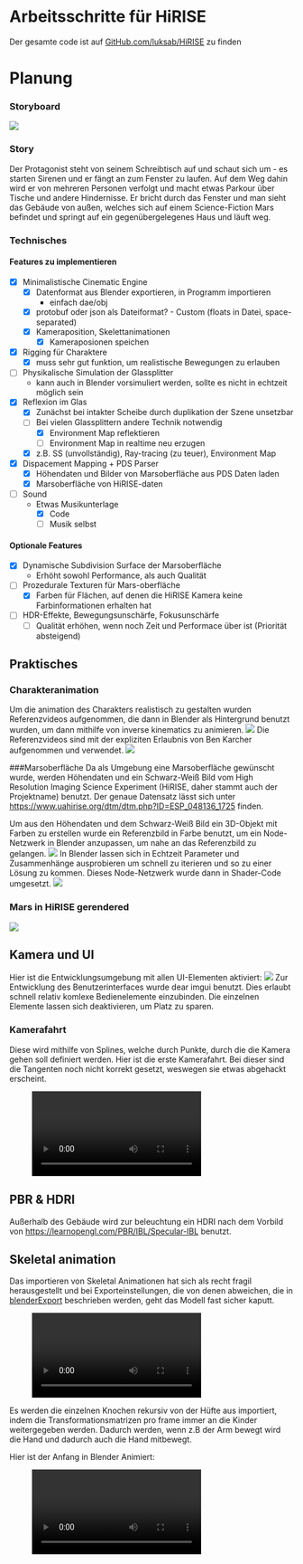 # Arbeitsschritte für HiRISE
Der gesamte code ist auf [GitHub.com/luksab/HiRISE](https://github.com/luksab/hirise) zu finden
# Planung

### Storyboard
![](images/storyBoard1.jpg)

### Story
Der Protagonist steht von seinem Schreibtisch auf und schaut sich um - es starten Sirenen und er fängt an zum Fenster zu laufen.
Auf dem Weg dahin wird er von mehreren Personen verfolgt und macht etwas Parkour über Tische und andere Hindernisse.
Er bricht durch das Fenster und man sieht das Gebäude von außen, welches sich auf einem Science-Fiction Mars befindet und springt auf ein gegenübergelegenes Haus und läuft weg.

### Technisches
#### Features zu implementieren
- [x] Minimalistische Cinematic Engine
    - [x] Datenformat aus Blender exportieren, in Programm importieren
        - einfach dae/obj
    - [x] protobuf oder json als Dateiformat? - Custom (floats in Datei, space-separated)
    - [x] Kameraposition, Skelettanimationen
        - [x] Kameraposionen speichen
- [x] Rigging für Charaktere
    - [x] muss sehr gut funktion, um realistische Bewegungen zu erlauben
- [ ] Physikalische Simulation der Glassplitter
    - kann auch in Blender vorsimuliert werden, sollte es nicht in echtzeit möglich sein
- [x] Reflexion im Glas
    - [x] Zunächst bei intakter Scheibe durch duplikation der Szene unsetzbar
    - [ ] Bei vielen Glassplittern andere Technik notwendig
        - [x] Environment Map reflektieren
        - [ ] Environment Map in realtime neu erzugen
    - [x] z.B. SS (unvollständig), Ray-tracing (zu teuer), Environment Map
- [x] Dispacement Mapping + PDS Parser
    - [x] Höhendaten und Bilder von Marsoberfläche aus PDS Daten laden
    - [x] Marsoberfläche von HiRISE-daten
- [ ] Sound
    - Etwas Musikunterlage
        - [x] Code
        - [ ] Musik selbst
#### Optionale Features
- [x] Dynamische Subdivision Surface der Marsoberfläche
    - Erhöht sowohl Performance, als auch Qualität
- [ ] Prozedurale Texturen für Mars-oberfläche
    - [x] Farben für Flächen, auf denen die HiRISE Kamera keine Farbinformationen erhalten hat
- [ ] HDR-Effekte, Bewegungsunschärfe, Fokusunschärfe
    - [ ] Qualität erhöhen, wenn noch Zeit und Performace über ist (Priorität absteigend)

## Praktisches
### Charakteranimation
Um die animation des Charakters realistisch zu gestalten wurden Referenzvideos aufgenommen, die dann in Blender als Hintergrund benutzt wurden, um dann mithilfe von inverse kinematics zu animieren.
![](images/blender_animation_setup.jpg)
Die Referenzvideos sind mit der expliziten Erlaubnis von Ben Karcher aufgenommen und verwendet.
![](images/BenKarcherErlaubnis.jpg)

###Marsoberfläche
Da als Umgebung eine Marsoberfläche gewünscht wurde, werden Höhendaten und ein Schwarz-Weiß Bild vom High Resolution Imaging Science Experiment (HiRISE, daher stammt auch der Projektname) benutzt.
Der genaue Datensatz lässt sich unter https://www.uahirise.org/dtm/dtm.php?ID=ESP_048136_1725 finden.

Um aus den Höhendaten und dem Schwarz-Weiß Bild ein 3D-Objekt mit Farben zu erstellen wurde ein Referenzbild in Farbe benutzt, um ein Node-Netzwerk in Blender anzupassen, um nahe an das Referenzbild zu gelangen.
![](images/nodeNetwork.jpg)
In Blender lassen sich in Echtzeit Parameter und Zusammenhänge ausprobieren um schnell zu iterieren und so zu einer Lösung zu kommen. Dieses Node-Netzwerk wurde dann in Shader-Code umgesetzt.
![](images/marsShader.jpg)
### Mars in HiRISE gerendered
![](images/marsDemo.jpg)

## Kamera und UI
Hier ist die Entwicklungsumgebung mit allen UI-Elementen aktiviert:
![](images/Screenshot_UI_demo.jpg)
Zur Entwicklung des Benutzerinterfaces wurde dear imgui benutzt. Dies erlaubt schnell relativ komlexe Bedienelemente einzubinden.
Die einzelnen Elemente lassen sich deaktivieren, um Platz zu sparen.

### Kamerafahrt
Diese wird mithilfe von Splines, welche durch Punkte, durch die die Kamera gehen soll definiert werden.
Hier ist die erste Kamerafahrt. Bei dieser sind die Tangenten noch nicht korrekt gesetzt, weswegen sie etwas abgehackt erscheint.
<figure class="video_container">
  <video controls="true" allowfullscreen="true">
    <source src="./videos/first Cam.mp4" type="video/mp4">
  </video>
</figure>

## PBR & HDRI
Außerhalb des Gebäude wird zur beleuchtung ein HDRI nach dem Vorbild von https://learnopengl.com/PBR/IBL/Specular-IBL benutzt.

## Skeletal animation
Das importieren von Skeletal Animationen hat sich als recht fragil herausgestellt und bei Exporteinstellungen, die von denen abweichen, die in [blenderExport](blenderExport.md) beschrieben werden, geht das Modell fast sicher kaputt.
<figure class="video_container">
  <video controls="true" allowfullscreen="true">
    <source src="./videos/brokenSkelett.mp4" type="video/mp4">
  </video>
</figure>
Es werden die einzelnen Knochen rekursiv von der Hüfte aus importiert, indem die Transformationsmatrizen pro frame immer an die Kinder weitergegeben werden. Dadurch werden, wenn z.B der Arm bewegt wird die Hand und dadurch auch die Hand mitbewegt.

Hier ist der Anfang in Blender Animiert:
<figure class="video_container">
  <video controls="true" allowfullscreen="true">
    <source src="./videos/animationFromScratch.mp4" type="video/mp4">
  </video>
</figure>
